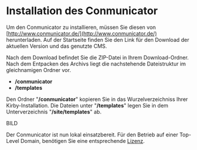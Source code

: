 # Installation des Conmunicator

Um den Conmunicator zu installieren, müssen Sie diesen von [http://www.conmunicator.de/](http://www.conmunicator.de/) herunterladen. Auf der Startseite finden Sie den Link für den Download der aktuellen Version und das genutzte CMS.

Nach dem Download befindet Sie die ZIP-Datei in Ihrem Download-Ordner. Nach dem Entpacken des Archivs liegt die nachstehende Dateistruktur im gleichnamigen Ordner vor.

- **/conmunicator**
- **/templates**

Den Ordner "**/conmunicator**" kopieren Sie in das Wurzelverzeichniss Ihrer Kirby-Installation. Die Dateien unter "**/templates**" legen Sie in dem Unterverzeichnis "**/site/templates**" ab.

BILD

Der Conmunicator ist nun lokal einsatzbereit. Für den Betrieb auf einer Top-Level Domain, benötigen Sie eine entsprechende [Lizenz](lizenzen.md).
